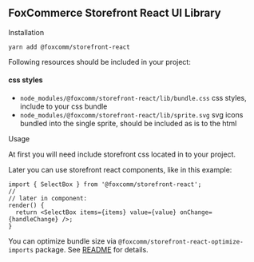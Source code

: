 ## FoxCommerce Storefront React UI Library

Installation

```
yarn add @foxcomm/storefront-react
```

Following resources should be included in your project:

#### css styles
- `node_modules/@foxcomm/storefront-react/lib/bundle.css` css styles, include to your css bundle
- `node_modules/@foxcomm/storefront-react/lib/sprite.svg` svg icons bundled into the single sprite,
  should be included as is to the html


Usage

At first you will need include storefront css located in 
 to your project.

Later you can use storefront react components, like in this example:

```
import { SelectBox } from '@foxcomm/storefront-react';
//
// later in component:
render() {
  return <SelectBox items={items} value={value} onChange={handleChange} />;
}

```

You can optimize bundle size via `@foxcomm/storefront-react-optimize-imports` package.
See [README](./packages/storefront-react-optimize-imports/README.md) for details.
